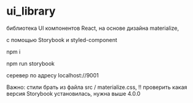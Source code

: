# ui_library

библиотека UI компонентов React,
на основе дизайна materialize,

с помощью Storybook и styled-component

npm i

npm run storybook

серевер по адресу localhost://9001

Важно: 
стили брать из файла src / materialize.css,
!!
проверить какая версия Storybook установилась, нужна выше 4.0.0
